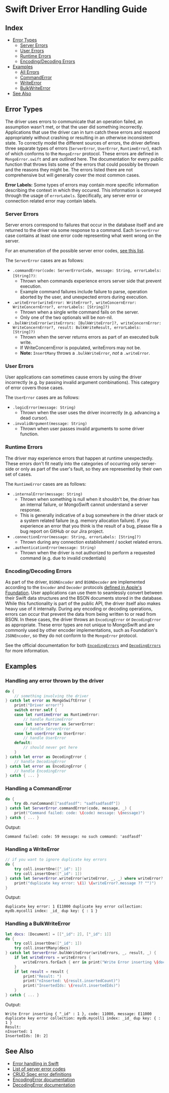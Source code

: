 # Swift Driver Error Handling Guide

## Index
* [Error Types](#error-types)
    * [Server Errors](#server-errors)
    * [User Errors](#user-errors)
    * [Runtime Errors](#runtime-errors)
    * [Encoding/Decoding Errors](#encoding-decoding-errors)
* [Examples](#the-code)
    * [All Errors](#handling-any-error-thrown-by-the-driver)
    * [CommandError](#handling-a-commanderror)
    * [WriteError](#handling-a-writeerror)
    * [BulkWriteError](#handling-a-bulkwriteerror)
* [See Also](#see-also)

## Error Types
The driver uses errors to communicate that an operation failed, an assumption wasn't met, or that the user did something incorrectly. Applications that use the driver can in turn catch these errors and respond appropriately without crashing or resulting in an otherwise inconsistent state. To correctly model the different sources of errors, the driver defines three separate types of errors (`ServerError`, `UserError`, `RuntimeError`), each of which conforms to the `MongoError` protocol. These errors are defined in `MongoError.swift` and are outlined here. The documentation for every public function that throws lists some of the errors that could possibly be thrown and the reasons they might be. The errors listed there are not comprehensive but will generally cover the most common cases.

**Error Labels:** Some types of errors may contain more specific information describing the context in which they occured. This information is conveyed through the usage of `errorLabels`. Specifically, any server error or connection related error may contain labels.

### Server Errors
Server errors correspond to failures that occur in the database itself and are returned to the driver via some response to a command. Each `ServerError` case contains at least one error code representing what went wrong on the server.

For an enumeration of the possible server error codes, [see this list](https://github.com/mongodb/mongo/blob/master/src/mongo/base/error_codes.err).

The `ServerError` cases are as follows:
- `.commandError(code: ServerErrorCode, message: String, errorLabels: [String]?)`:
    - Thrown when commands experience errors server side that prevent execution.
    - Example command failures include failure to parse, operation aborted by the user, and unexpected errors during execution.
- `.writeError(writeError: WriteError?, writeConcernError: WriteConcernError?, errorLabels: [String]?)`
    - Thrown when a single write command fails on the server.
    - Only one of the two optionals will be non-nil.
- `.bulkWriteError(writeErrors: [BulkWriteError]?, writeConcernError: WriteConcernError?, result: BulkWriteResult, errorLabels: [String]?)`
    - Thrown when the server returns errors as part of an executed bulk write.
    - If WriteConcernError is populated, writeErrors may not be.
    - **Note:** `InsertMany` throws a `.bulkWriteError`, _not_ a `.writeError`.


### User Errors
User applications can sometimes cause errors by using the driver incorrectly (e.g. by passing invalid argument combinations). This category of error covers those cases.

The `UserError` cases are as follows:
- `.logicError(message: String)`
    - Thrown when the user uses the driver incorrectly (e.g. advancing a dead cursor).
- `.invalidArgument(message: String)`
    - Thrown when user passes invalid arguments to some driver function.


### Runtime Errors
The driver may experience errors that happen at runtime unexpectedly. These errors don't fit neatly into the categories of occurring only server-side or only as part of the user's fault, so they are represented by their own set of cases.

The `RuntimeError` cases are as follows:
- `.internalError(message: String)`
    - Thrown when something is null when it shouldn't be, the driver has an internal failure, or MongoSwift cannot understand a server response.
    - This is generally indicative of a bug somewhere in the driver stack or a system related failure (e.g. memory allocation failure). If you experience an error that you think is the result of a bug, please file a bug report on GitHub or our Jira project.
- `.connectionError(message: String, errorLabels: [String]?)`
    - Thrown during any connection establishment / socket related errors.
- `.authenticationError(message: String)`
    - Thrown when the driver is not authorized to perform a requested command (e.g. due to invalid credentials)


### Encoding/Decoding Errors
As part of the driver, `BSONEncoder` and `BSONDecoder` are implemented according to the `Encoder` and `Decoder` protocols [defined in Apple's Foundation](https://developer.apple.com/documentation/foundation/archives_and_serialization/encoding_and_decoding_custom_types). User applications can use them to seamlessly convert between their Swift data structures and the BSON documents stored in the database. While this functionality is part of the public API, the driver itself also makes heavy use of it internally. During any encoding or decoding operations, errors can occur that prevent the data from being written to or read from BSON. In these cases, the driver throws an `EncodingError` or `DecodingError` as appropriate. These error types are not unique to MongoSwift and are commonly used by other encoder implementations, such as Foundation's `JSONEncoder`, so they do not conform to the `MongoError` protocol.

See the official documentation for both [`EncodingErrors`](https://developer.apple.com/documentation/swift/encodingerror) and [`DecodingErrors`](https://developer.apple.com/documentation/swift/decodingerror) for more information.


## Examples
### Handling any error thrown by the driver
```swift
do {
    // something involving the driver
} catch let error as MongoSwiftError {
    print("Driver error!")
    switch error.self {
    case let runtimeError as RuntimeError:
        // handle RuntimeError
    case let serverError as ServerError:
        // handle ServerError
    case let userError as UserError:
        // handle UserError
    default:
        // should never get here
    }
} catch let error as DecodingError {
    // handle DecodingError
} catch let error as EncodingError {
    // handle EncodingError
} catch { ... }
```

### Handling a CommandError
```swift
do {
    try db.runCommand(["asdfasdf": "sadfsadfasdf"])
} catch let ServerError.commandError(code, message, _) {
    print("Command failed: code: \(code) message: \(message)")
} catch { ... }
```
Output:
```
Command failed: code: 59 message: no such command: 'asdfasdf'
```

### Handling a WriteError
```swift
// if you want to ignore duplicate key errors
do {
    try coll.insertOne(["_id": 1])
    try coll.insertOne(["_id": 1])
} catch let ServerError.writeError(writeError, _, _) where writeError?.code == 11000 {
    print("duplicate key error: \(1) \(writeError?.message ?? "")")
}
```
Output:
```
duplicate key error: 1 E11000 duplicate key error collection: mydb.mycoll1 index: _id_ dup key: { : 1 }
```

### Handling a BulkWriteError
```swift
let docs: [Document] = [["_id": 2], ["_id": 1]]
do {
    try coll.insertOne(["_id": 1])
    try coll.insertMany(docs)
} catch let ServerError.bulkWriteError(writeErrors, _, result, _) {
    if let writeErrors = writeErrors {
        writeErrors.forEach { err in print("Write Error inserting \(docs[err.index]), code: \(err.code), message: \(err.message)") }
    }
    if let result = result {
        print("Result: ")
        print("nInserted: \(result.insertedCount)")
        print("InsertedIds: \(result.insertedIds)")
    }
} catch { ... }
```
Output:
```
Write Error inserting { "_id" : 1 }, code: 11000, message: E11000 duplicate key error collection: mydb.mycoll1 index: _id_ dup key: { : 1 }
Result:
nInserted: 1
InsertedIds: [0: 2]
```
## See Also
- [Error handling in Swift](https://docs.swift.org/swift-book/LanguageGuide/ErrorHandling.html)
- [List of server error codes](https://github.com/mongodb/mongo/blob/master/src/mongo/base/error_codes.err)
- [CRUD Spec error definitions](https://github.com/mongodb/specifications/blob/master/source/crud/crud.rst#error-handling)
- [EncodingError documentation](https://developer.apple.com/documentation/swift/encodingerror)
- [DecodingError documentation](https://developer.apple.com/documentation/swift/decodingerror)
